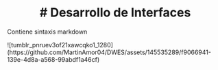 <h1 align="center"> # Desarrollo de Interfaces </h1>

Contiene sintaxis markdown
 <p align="left">
![tumblr_pnruev3of21xawcqko1_1280](https://github.com/MartinAmor04/DWES/assets/145535289/f9066941-139e-4d8a-a568-99abdf1a46cf)
 </p>
